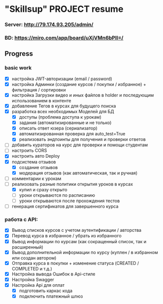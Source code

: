 # "Skillsup" PROJECT resume
### Server: http://79.174.93.205/admin/
### BD:     https://miro.com/app/board/uXjVMn6bPlI=/
## Progress
### basic work
- [x] настройка JWT-авторизации (email / password)
- [x] настройка Админки (создание курсов / покупки / избранное) + фильтрация / сортировки
- [x] настройка Загрузки видео и иных файлов в holder и последующим использованием в контенте
- [x] добавление Тегов в курсах для будущего поиска
- [x] разработка всех необходимых Моделей для БД
  - [x] доступы (проблема доступа к урокам)
  - [x] задания (автоматизированные и не только)
  - [x] описать ответ юзера (сериализатор)
  - [x] автоматизированная проверка для auto_test=True
  - [x] реализовать эндпоинты для получения и проверки ответов
- [ ] добавить кураторов на курс для проверки и помощи студентам
- [ ] настроить CORS
- [x] настроить авто Deploy
- [x] подсистема отзывов
  - [x] создание отзывов
  - [x] модерация отзывов (как автоматическая, так и ручная)
- [ ] комментарии к урокам
- [ ] реализовать разные политики открытия уроков в курсах
  - [x] купил и сразу открыто
  - [ ] уроки открываются по расписанию
  - [ ] уроки открываются после прохождения тестов
- [ ] генерация сертификатов для завершенного курса

### работа с API:
- [x] Вывод списков курсов с учетом аутентификации / авторства
- [x] Перевод курса в избранное / убрать из избранного
- [x] Вывод информации по курсам (как сокращенный список, так и расширенный)
- [x] Вывод дополнительной информации по курсу (куплен / в избранном или создан автором)
- [x] Отправка курса в покупки + изменение статуса (CREATED / COMPLETED и т.д.)
- [x] Настройка вывода Ошибок в Api-стиле
- [x] Настройка Swagger
- [x] Настройка Api для оплат
  - [x] подготовить каркас кода
  - [x] подключить платежный шлюз
